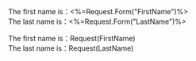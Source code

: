<html>
<p>
The first name is：<%=Request.Form("FirstName")%> <br>
The last name is：<%=Request.Form("LastName")%> <br>

The first name is：Request(FirstName) <br>
The last name is：Request(LastName) <br>
</p>
</html>